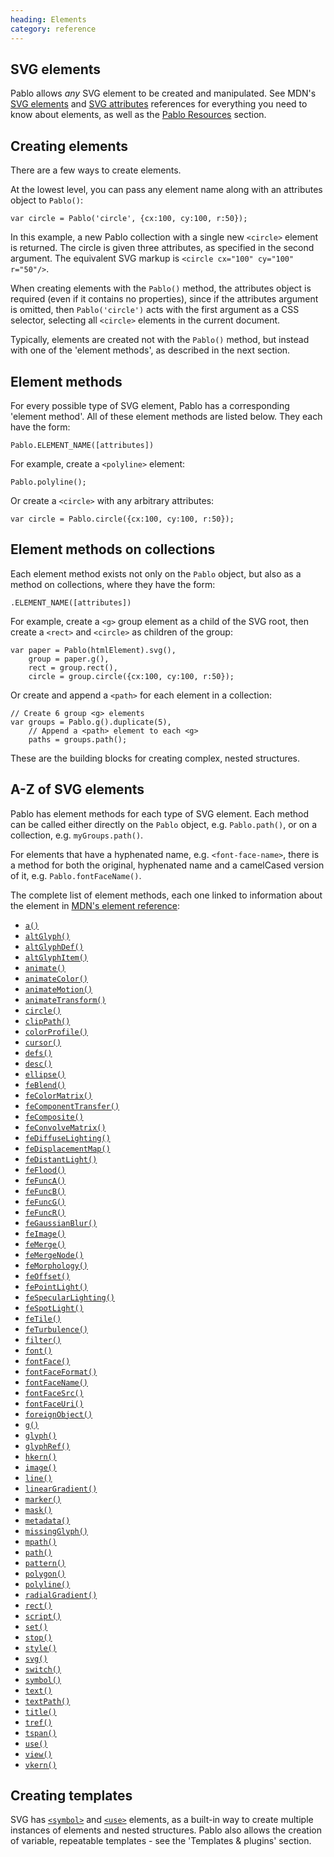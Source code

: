 ```yaml
--- 
heading: Elements
category: reference
---
```


SVG elements
------------

Pablo allows _any_ SVG element to be created and manipulated. See MDN's [SVG elements][mdn-svg-el] and [SVG attributes][mdn-svg-attr] references for everything you need to know about elements, as well as the [Pablo Resources][resources] section.


Creating elements
-----------------

There are a few ways to create elements.

At the lowest level, you can pass any element name along with an attributes object to `Pablo()`:

    var circle = Pablo('circle', {cx:100, cy:100, r:50});

In this example, a new Pablo collection with a single new `<circle>` element is returned. The circle is given three attributes, as specified in the second argument. The equivalent SVG markup is `<circle cx="100" cy="100" r="50"/>`.

When creating elements with the `Pablo()` method, the attributes object is required (even if it contains no properties), since if the attributes argument is omitted, then `Pablo('circle')` acts with the first argument as a CSS selector, selecting all `<circle>` elements in the current document.

Typically, elements are created not with the `Pablo()` method, but instead with one of the 'element methods', as described in the next section.


Element methods
---------------

For every possible type of SVG element, Pablo has a corresponding 'element method'. All of these element methods are listed below. They each have the form:

    Pablo.ELEMENT_NAME([attributes])


For example, create a `<polyline>` element:

    Pablo.polyline();


Or create a `<circle>` with any arbitrary attributes:

    var circle = Pablo.circle({cx:100, cy:100, r:50});


Element methods on collections
------------------------------

Each element method exists not only on the `Pablo` object, but also as a method on collections, where they have the form:

    .ELEMENT_NAME([attributes])

For example, create a `<g>` group element as a child of the SVG root, then create a `<rect>` and `<circle>` as children of the group:

    var paper = Pablo(htmlElement).svg(),
        group = paper.g(),
        rect = group.rect(),
        circle = group.circle({cx:100, cy:100, r:50});


Or create and append a `<path>` for each element in a collection:

    // Create 6 group <g> elements
    var groups = Pablo.g().duplicate(5),
        // Append a <path> element to each <g>
        paths = groups.path();


These are the building blocks for creating complex, nested structures.


A-Z of SVG elements
-------------------

Pablo has element methods for each type of SVG element. Each method can be called either directly on the `Pablo` object, e.g. `Pablo.path()`, or on a collection, e.g. `myGroups.path()`.

For elements that have a hyphenated name, e.g. `<font-face-name>`, there is a method for both the original, hyphenated name and a camelCased version of it, e.g. `Pablo.fontFaceName()`.

The complete list of element methods, each one linked to information about the element in [MDN's element reference][mdn-svg-el]:

* [`a()`][a]
* [`altGlyph()`][altGlyph]
* [`altGlyphDef()`][altGlyphDef]
* [`altGlyphItem()`][altGlyphItem]
* [`animate()`][animate]
* [`animateColor()`][animateColor]
* [`animateMotion()`][animateMotion]
* [`animateTransform()`][animateTransform]
* [`circle()`][circle]
* [`clipPath()`][clipPath]
* [`colorProfile()`][color-profile]
* [`cursor()`][cursor]
* [`defs()`][defs]
* [`desc()`][desc]
* [`ellipse()`][ellipse]
* [`feBlend()`][feBlend]
* [`feColorMatrix()`][feColorMatrix]
* [`feComponentTransfer()`][feComponentTransfer]
* [`feComposite()`][feComposite]
* [`feConvolveMatrix()`][feConvolveMatrix]
* [`feDiffuseLighting()`][feDiffuseLighting]
* [`feDisplacementMap()`][feDisplacementMap]
* [`feDistantLight()`][feDistantLight]
* [`feFlood()`][feFlood]
* [`feFuncA()`][feFuncA]
* [`feFuncB()`][feFuncB]
* [`feFuncG()`][feFuncG]
* [`feFuncR()`][feFuncR]
* [`feGaussianBlur()`][feGaussianBlur]
* [`feImage()`][feImage]
* [`feMerge()`][feMerge]
* [`feMergeNode()`][feMergeNode]
* [`feMorphology()`][feMorphology]
* [`feOffset()`][feOffset]
* [`fePointLight()`][fePointLight]
* [`feSpecularLighting()`][feSpecularLighting]
* [`feSpotLight()`][feSpotLight]
* [`feTile()`][feTile]
* [`feTurbulence()`][feTurbulence]
* [`filter()`][filter]
* [`font()`][font]
* [`fontFace()`][font-face]
* [`fontFaceFormat()`][font-face-format]
* [`fontFaceName()`][font-face-name]
* [`fontFaceSrc()`][font-face-src]
* [`fontFaceUri()`][font-face-uri]
* [`foreignObject()`][foreignObject]
* [`g()`][g]
* [`glyph()`][glyph]
* [`glyphRef()`][glyphRef]
* [`hkern()`][hkern]
* [`image()`][image]
* [`line()`][line]
* [`linearGradient()`][linearGradient]
* [`marker()`][marker]
* [`mask()`][mask]
* [`metadata()`][metadata]
* [`missingGlyph()`][missing-glyph]
* [`mpath()`][mpath]
* [`path()`][path]
* [`pattern()`][pattern]
* [`polygon()`][polygon]
* [`polyline()`][polyline]
* [`radialGradient()`][radialGradient]
* [`rect()`][rect]
* [`script()`][script]
* [`set()`][set]
* [`stop()`][stop]
* [`style()`][style]
* [`svg()`][svg]
* [`switch()`][switch]
* [`symbol()`][symbol]
* [`text()`][text]
* [`textPath()`][textPath]
* [`title()`][title]
* [`tref()`][tref]
* [`tspan()`][tspan]
* [`use()`][use]
* [`view()`][view]
* [`vkern()`][vkern]


Creating templates
------------------

SVG has [`<symbol>`][symbol] and [`<use>`][use] elements, as a built-in way to create multiple instances of elements and nested structures. Pablo also allows the creation of variable, repeatable templates - see the 'Templates & plugins' section.


[resources]: http://pablojs.com/resources/#resources
[mdn-svg-el]: https://developer.mozilla.org/en/SVG/Element
[mdn-svg-attr]: https://developer.mozilla.org/en/SVG/Attribute

[a]: https://developer.mozilla.org/en-US/docs/SVG/Element/a
[altGlyph]: https://developer.mozilla.org/en-US/docs/SVG/Element/altGlyph
[altGlyphDef]: https://developer.mozilla.org/en-US/docs/SVG/Element/altGlyphDef
[altGlyphItem]: https://developer.mozilla.org/en-US/docs/SVG/Element/altGlyphItem
[animate]: https://developer.mozilla.org/en-US/docs/SVG/Element/animate
[animateColor]: https://developer.mozilla.org/en-US/docs/SVG/Element/animateColor
[animateMotion]: https://developer.mozilla.org/en-US/docs/SVG/Element/animateMotion
[animateTransform]: https://developer.mozilla.org/en-US/docs/SVG/Element/animateTransform
[circle]: https://developer.mozilla.org/en-US/docs/SVG/Element/circle
[clipPath]: https://developer.mozilla.org/en-US/docs/SVG/Element/clipPath
[color-profile]: https://developer.mozilla.org/en-US/docs/SVG/Element/color-profile
[cursor]: https://developer.mozilla.org/en-US/docs/SVG/Element/cursor
[defs]: https://developer.mozilla.org/en-US/docs/SVG/Element/defs
[desc]: https://developer.mozilla.org/en-US/docs/SVG/Element/desc
[ellipse]: https://developer.mozilla.org/en-US/docs/SVG/Element/ellipse
[feBlend]: https://developer.mozilla.org/en-US/docs/SVG/Element/feBlend
[feColorMatrix]: https://developer.mozilla.org/en-US/docs/SVG/Element/feColorMatrix
[feComponentTransfer]: https://developer.mozilla.org/en-US/docs/SVG/Element/feComponentTransfer
[feComposite]: https://developer.mozilla.org/en-US/docs/SVG/Element/feComposite
[feConvolveMatrix]: https://developer.mozilla.org/en-US/docs/SVG/Element/feConvolveMatrix
[feDiffuseLighting]: https://developer.mozilla.org/en-US/docs/SVG/Element/feDiffuseLighting
[feDisplacementMap]: https://developer.mozilla.org/en-US/docs/SVG/Element/feDisplacementMap
[feDistantLight]: https://developer.mozilla.org/en-US/docs/SVG/Element/feDistantLight
[feFlood]: https://developer.mozilla.org/en-US/docs/SVG/Element/feFlood
[feFuncA]: https://developer.mozilla.org/en-US/docs/SVG/Element/feFuncA
[feFuncB]: https://developer.mozilla.org/en-US/docs/SVG/Element/feFuncB
[feFuncG]: https://developer.mozilla.org/en-US/docs/SVG/Element/feFuncG
[feFuncR]: https://developer.mozilla.org/en-US/docs/SVG/Element/feFuncR
[feGaussianBlur]: https://developer.mozilla.org/en-US/docs/SVG/Element/feGaussianBlur
[feImage]: https://developer.mozilla.org/en-US/docs/SVG/Element/feImage
[feMerge]: https://developer.mozilla.org/en-US/docs/SVG/Element/feMerge
[feMergeNode]: https://developer.mozilla.org/en-US/docs/SVG/Element/feMergeNode
[feMorphology]: https://developer.mozilla.org/en-US/docs/SVG/Element/feMorphology
[feOffset]: https://developer.mozilla.org/en-US/docs/SVG/Element/feOffset
[fePointLight]: https://developer.mozilla.org/en-US/docs/SVG/Element/fePointLight
[feSpecularLighting]: https://developer.mozilla.org/en-US/docs/SVG/Element/feSpecularLighting
[feSpotLight]: https://developer.mozilla.org/en-US/docs/SVG/Element/feSpotLight
[feTile]: https://developer.mozilla.org/en-US/docs/SVG/Element/feTile
[feTurbulence]: https://developer.mozilla.org/en-US/docs/SVG/Element/feTurbulence
[filter]: https://developer.mozilla.org/en-US/docs/SVG/Element/filter
[font]: https://developer.mozilla.org/en-US/docs/SVG/Element/font
[font-face]: https://developer.mozilla.org/en-US/docs/SVG/Element/font-face
[font-face-format]: https://developer.mozilla.org/en-US/docs/SVG/Element/font-face-format
[font-face-name]: https://developer.mozilla.org/en-US/docs/SVG/Element/font-face-name
[font-face-src]: https://developer.mozilla.org/en-US/docs/SVG/Element/font-face-src
[font-face-uri]: https://developer.mozilla.org/en-US/docs/SVG/Element/font-face-uri
[foreignObject]: https://developer.mozilla.org/en-US/docs/SVG/Element/foreignObject
[g]: https://developer.mozilla.org/en-US/docs/SVG/Element/g
[glyph]: https://developer.mozilla.org/en-US/docs/SVG/Element/glyph
[glyphRef]: https://developer.mozilla.org/en-US/docs/SVG/Element/glyphRef
[hkern]: https://developer.mozilla.org/en-US/docs/SVG/Element/hkern
[image]: https://developer.mozilla.org/en-US/docs/SVG/Element/image
[line]: https://developer.mozilla.org/en-US/docs/SVG/Element/line
[linearGradient]: https://developer.mozilla.org/en-US/docs/SVG/Element/linearGradient
[marker]: https://developer.mozilla.org/en-US/docs/SVG/Element/marker
[mask]: https://developer.mozilla.org/en-US/docs/SVG/Element/mask
[metadata]: https://developer.mozilla.org/en-US/docs/SVG/Element/metadata
[missing-glyph]: https://developer.mozilla.org/en-US/docs/SVG/Element/missing-glyph
[mpath]: https://developer.mozilla.org/en-US/docs/SVG/Element/mpath
[path]: https://developer.mozilla.org/en-US/docs/SVG/Element/path
[pattern]: https://developer.mozilla.org/en-US/docs/SVG/Element/pattern
[polygon]: https://developer.mozilla.org/en-US/docs/SVG/Element/polygon
[polyline]: https://developer.mozilla.org/en-US/docs/SVG/Element/polyline
[radialGradient]: https://developer.mozilla.org/en-US/docs/SVG/Element/radialGradient
[rect]: https://developer.mozilla.org/en-US/docs/SVG/Element/rect
[script]: https://developer.mozilla.org/en-US/docs/SVG/Element/script
[set]: https://developer.mozilla.org/en-US/docs/SVG/Element/set
[stop]: https://developer.mozilla.org/en-US/docs/SVG/Element/stop
[style]: https://developer.mozilla.org/en-US/docs/SVG/Element/style
[svg]: https://developer.mozilla.org/en-US/docs/SVG/Element/svg
[switch]: https://developer.mozilla.org/en-US/docs/SVG/Element/switch
[symbol]: https://developer.mozilla.org/en-US/docs/SVG/Element/symbol
[text]: https://developer.mozilla.org/en-US/docs/SVG/Element/text
[textPath]: https://developer.mozilla.org/en-US/docs/SVG/Element/textPath
[title]: https://developer.mozilla.org/en-US/docs/SVG/Element/title
[tref]: https://developer.mozilla.org/en-US/docs/SVG/Element/tref
[tspan]: https://developer.mozilla.org/en-US/docs/SVG/Element/tspan
[use]: https://developer.mozilla.org/en-US/docs/SVG/Element/use
[view]: https://developer.mozilla.org/en-US/docs/SVG/Element/view
[vkern]: https://developer.mozilla.org/en-US/docs/SVG/Element/vkern